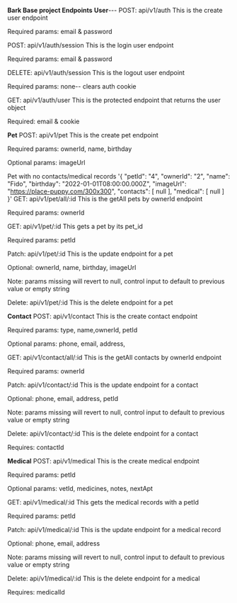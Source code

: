 
**Bark Base project Endpoints**
**User**---
POST: api/v1/auth
This is the create user endpoint

Required params: email & password

POST: api/v1/auth/session
This is the login user endpoint

Required params: email & password

DELETE: api/v1/auth/session
This is the logout user endpoint

Required params: none-- clears auth cookie

GET: api/v1/auth/user
This is the protected endpoint that returns the user object

Required: email & cookie

**Pet**
POST: api/v1/pet
This is the create pet endpoint

Required params: ownerId, name, birthday

Optional params: imageUrl

Pet with no contacts/medical records
'{ "petId": "4",
"ownerId": "2",
"name": "Fido",
"birthday": "2022-01-01T08:00:00.000Z",
"imageUrl": "https://place-puppy.com/300x300",
"contacts": [ null ],
"medical": [ null ]
}'
GET: api/v1/pet/all/:id
This is the getAll pets by ownerId endpoint

Required params: ownerId

GET: api/v1/pet/:id
This gets a pet by its pet_id

Required params: petId

Patch: api/v1/pet/:id
This is the update endpoint for a pet

Optional: ownerId, name, birthday, imageUrl

Note: params missing will revert to null, control input to default to previous value or empty string

Delete: api/v1/pet/:id
This is the delete endpoint for a pet

**Contact**
POST: api/v1/contact
This is the create contact endpoint

Required params: type, name,ownerId, petId

Optional params: phone, email, address,

GET: api/v1/contact/all/:id
This is the getAll contacts by ownerId endpoint

Required params: ownerId

Patch: api/v1/contact/:id
This is the update endpoint for a contact

Optional: phone, email, address, petId

Note: params missing will revert to null, control input to default to previous value or empty string

Delete: api/v1/contact/:id
This is the delete endpoint for a contact

Requires: contactId

**Medical**
POST: api/v1/medical
This is the create medical endpoint

Required params: petId

Optional params: vetId, medicines, notes, nextApt

GET: api/v1/medical/:id
This gets the medical records with a petId

Required params: petId

Patch: api/v1/medical/:id
This is the update endpoint for a medical record

Optional: phone, email, address

Note: params missing will revert to null, control input to default to previous value or empty string

Delete: api/v1/medical/:id
This is the delete endpoint for a medical

Requires: medicalId
